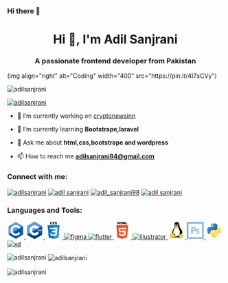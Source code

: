 ### Hi there 👋

<h1 align="center">Hi 👋, I'm Adil Sanjrani</h1>
<h3 align="center">A passionate frontend developer from Pakistan</h3>
(img align="right" alt="Coding" width="400" src="https://pin.it/4I7xCVy")

<p align="left"> <img src="https://www.google.com/url?sa=i&url=https%3A%2F%2Fwww.pinterest.com%2Fpin%2F567523990538356835%2F&psig=AOvVaw1Fqxq7Ap3xFS78eiOOKkDl&ust=1691882537756000&source=images&cd=vfe&opi=89978449&ved=2ahUKEwiKjcve39WAAxXS5zgGHekyAGsQjRx6BAgAEAw" alt="adilsanjrani" /> </p>


<p align="left"> <a href="https://twitter.com/adilsanjrani" target="blank"><img src="https://img.shields.io/twitter/follow/adilsanjrani?logo=twitter&style=for-the-badge" alt="adilsanjrani" /></a> </p>

- 🔭 I’m currently working on [cryptonewsinn](https://cryptonewsinn.com/)

- 🌱 I’m currently learning **Bootstrape,laravel**

- 💬 Ask me about **html,css,bootstrape and wordpress**

- 📫 How to reach me **adilsanjrani84@gmail.com**

<h3 align="left">Connect with me:</h3>
<p align="left">
<a href="https://twitter.com/adilsanjrani" target="blank"><img align="center" src="https://raw.githubusercontent.com/rahuldkjain/github-profile-readme-generator/master/src/images/icons/Social/twitter.svg" alt="adilsanjrani" height="30" width="40" /></a>
<a href="https://linkedin.com/in/adil sanjrani" target="blank"><img align="center" src="https://raw.githubusercontent.com/rahuldkjain/github-profile-readme-generator/master/src/images/icons/Social/linked-in-alt.svg" alt="adil sanjrani" height="30" width="40" /></a>
<a href="https://instagram.com/adil_sanjrani98" target="blank"><img align="center" src="https://raw.githubusercontent.com/rahuldkjain/github-profile-readme-generator/master/src/images/icons/Social/instagram.svg" alt="adil_sanjrani98" height="30" width="40" /></a>
<a href="https://www.youtube.com/c/adil sanjrani" target="blank"><img align="center" src="https://raw.githubusercontent.com/rahuldkjain/github-profile-readme-generator/master/src/images/icons/Social/youtube.svg" alt="adil sanjrani" height="30" width="40" /></a>
</p>

<h3 align="left">Languages and Tools:</h3>
<p align="left"> <a href="https://www.cprogramming.com/" target="_blank" rel="noreferrer"> <img src="https://raw.githubusercontent.com/devicons/devicon/master/icons/c/c-original.svg" alt="c" width="40" height="40"/> </a> <a href="https://www.w3schools.com/cpp/" target="_blank" rel="noreferrer"> <img src="https://raw.githubusercontent.com/devicons/devicon/master/icons/cplusplus/cplusplus-original.svg" alt="cplusplus" width="40" height="40"/> </a> <a href="https://www.w3schools.com/css/" target="_blank" rel="noreferrer"> <img src="https://raw.githubusercontent.com/devicons/devicon/master/icons/css3/css3-original-wordmark.svg" alt="css3" width="40" height="40"/> </a> <a href="https://www.figma.com/" target="_blank" rel="noreferrer"> <img src="https://www.vectorlogo.zone/logos/figma/figma-icon.svg" alt="figma" width="40" height="40"/> </a> <a href="https://flutter.dev" target="_blank" rel="noreferrer"> <img src="https://www.vectorlogo.zone/logos/flutterio/flutterio-icon.svg" alt="flutter" width="40" height="40"/> </a> <a href="https://www.w3.org/html/" target="_blank" rel="noreferrer"> <img src="https://raw.githubusercontent.com/devicons/devicon/master/icons/html5/html5-original-wordmark.svg" alt="html5" width="40" height="40"/> </a> <a href="https://www.adobe.com/in/products/illustrator.html" target="_blank" rel="noreferrer"> <img src="https://www.vectorlogo.zone/logos/adobe_illustrator/adobe_illustrator-icon.svg" alt="illustrator" width="40" height="40"/> </a> <a href="https://www.linux.org/" target="_blank" rel="noreferrer"> <img src="https://raw.githubusercontent.com/devicons/devicon/master/icons/linux/linux-original.svg" alt="linux" width="40" height="40"/> </a> <a href="https://www.photoshop.com/en" target="_blank" rel="noreferrer"> <img src="https://raw.githubusercontent.com/devicons/devicon/master/icons/photoshop/photoshop-line.svg" alt="photoshop" width="40" height="40"/> </a> <a href="https://www.python.org" target="_blank" rel="noreferrer"> <img src="https://raw.githubusercontent.com/devicons/devicon/master/icons/python/python-original.svg" alt="python" width="40" height="40"/> </a> <a href="https://www.adobe.com/products/xd.html" target="_blank" rel="noreferrer"> <img src="https://cdn.worldvectorlogo.com/logos/adobe-xd.svg" alt="xd" width="40" height="40"/> </a> </p>

<p><img align="left" src="https://github-readme-stats.vercel.app/api/top-langs?username=adilsanjrani&show_icons=true&locale=en&layout=compact" alt="adilsanjrani" /></p>

<p>&nbsp;<img align="center" src="https://github-readme-stats.vercel.app/api?username=adilsanjrani&show_icons=true&locale=en" alt="adilsanjrani" /></p>

<p><img align="center" src="https://github-readme-streak-stats.herokuapp.com/?user=adilsanjrani&" alt="adilsanjrani" /></p>

